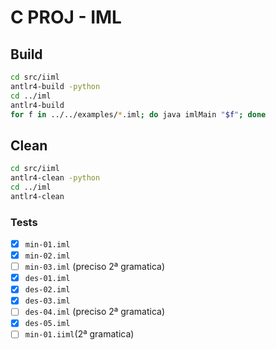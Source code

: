 # C PROJ - IML

## Build

   ```bash
   cd src/iiml
   antlr4-build -python
   cd ../iml
   antlr4-build
   for f in ../../examples/*.iml; do java imlMain "$f"; done
   ```

## Clean

   ```bash
   cd src/iiml
   antlr4-clean -python
   cd ../iml
   antlr4-clean
   ```

### Tests

- [x] `min-01.iml`
- [x] `min-02.iml`
- [ ] `min-03.iml` (preciso 2ª gramatica)
- [x] `des-01.iml`
- [x] `des-02.iml`
- [x] `des-03.iml`
- [ ] `des-04.iml` (preciso 2ª gramatica)
- [x] `des-05.iml`
- [ ] `min-01.iiml`(2ª gramatica)
